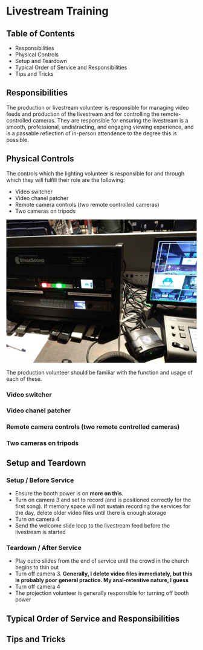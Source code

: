 # Livestream Training

## Table of Contents
- Responsibilities
- Physical Controls
- Setup and Teardown
- Typical Order of Service and Responsibilities
- Tips and Tricks

## Responsibilities
The production or livestream volunteer is responsible for managing video feeds and production of the livestream and for controlling the remote-controlled cameras. They are responsible for ensuring the livestream is a smooth, professional, undistracting, and engaging viewing experience, and is a passable reflection of in-person attendence to the degree this is possible. 

## Physical Controls
The controls which the lighting volunteer is responsible for and through which they will fulfill their role are the following:

- Video switcher
- Video chanel patcher
- Remote camera controls (two remote controlled cameras)
- Two cameras on tripods

![View of the production / livestream station](./view_of_production_station.jpg)

The production volunteer should be familiar with the function and usage of each of these. 

### Video switcher
### Video chanel patcher
### Remote camera controls (two remote controlled cameras)
### Two cameras on tripods

## Setup and Teardown


### Setup / Before Service
- Ensure the booth power is on __more on this__. 
- Turn on camera 3 and set to record (and is positioned correctly for the first song). If memory space will not sustain recording the services for the day, delete older video files until there is enough storage
- Turn on camera 4
- Send the welcome slide loop to the livestream feed before the livestream is started

### Teardown / After Service
- Play outro slides from the end of service until the crowd in the church begins to thin out
- Turn off camera 3. __Generally, I delete video files immediately, but this is probably poor general practice. My anal-retentive nature, I guess__
- Turn off camera 4
- The projection volunteer is generally responsible for turning off booth power

## Typical Order of Service and Responsibilities

## Tips and Tricks